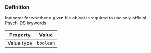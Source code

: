 ### Definition: 

Indicator for whether a given file object is required to use only official Psych-DS keywords

| Property | Value |
|----------|--------|
| Value type | `boolean` |
